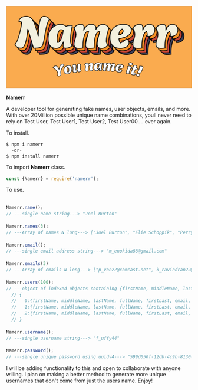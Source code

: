 ![Logo](logo.svg)


**Namerr**

A developer tool for generating fake names, user objects, emails, and more. With over 20Million possible unique name combinations, youll never need
to rely on Test User, Test User1, Test User2, Test User00.... ever again. 


To install.
```shell
$ npm i namerr 
  -or-
$ npm install namerr
```

To import **Namerr** class.
```javascript
const {Namerr} = require('namerr');
```

To use.
```javascript

Namerr.name();
// ---single name string---> "Joel Burton"

Namerr.names(3);
// ---Array of names N long---> ["Joel Burton", "Elie Schoppik", "Perry Von"]

Namerr.email();
// ---single email address string---> "m_enokida88@gmail.com"

Namerr.emails(3)
// ---Array of emails N long---> ["p_von22@comcast.net", k_ravindran22@gmail.com", "s_tran00@yahoo.com"]

Namerr.users(100);
// ---object of indexed objects containing {firstName, middleName, lastName, fullName, firstLast, email, username, password}-->
  // {
  //   0:{firstName, middleName, lastName, fullName, firstLast, email, username, password}, 
  //   1:{firstName, middleName, lastName, fullName, firstLast, email, username, password}
  //   2:{firstName, middleName, lastName, fullName, firstLast, email, username, password}
  // }

Namerr.username();
// ---single username string---> "f_uffy44"

Namerr.password();
// ---single unique password using uuidv4---> "599d050f-12db-4c9b-8130-700f1daca8f8"
```

I will be adding functionality to this and open to collaborate with anyone willing. I plan on making a better method to generate more unique usernames that don't come from just the users name. Enjoy!
